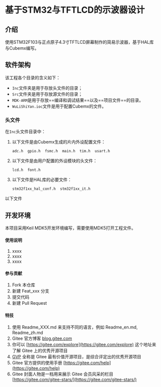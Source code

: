 # 基于STM32与TFTLCD的示波器设计

## 介绍

使用STM32F103与正点原子4.3寸TFTLCD屏幕制作的简易示波器，基于HAL库与Cubemx编写。

## 软件架构

该工程各个目录的含义如下：

- `Inc`文件夹是用于存放头文件的目录；
- `Src`文件夹是用于存放源文件的目录；
- `MDK-ARM`是用于存放==编译和调试结果==以及==项目文件==的目录。
- `WuLiShiYan.ioc`文件是用于配置Cubemx的文件。

### 头文件

在`Inc`头文件目录中：

1. 以下文件是由Cubemx生成的片内外设配置文件：

   `adc.h  gpio.h  fsmc.h  main.h  tim.h  usart.h  `

2. 以下文件是由用户配置的外设模块的头文件：

   `lcd.h  font.h`

3. 以下文件是HAL库的必要文件：

   `stm32f1xx_hal_conf.h  stm32f1xx_it.h`

以下文件

## 开发环境

本项目采用Keil MDK5开发环境编写，需要使用MDK5打开工程文件。

#### 使用说明

1.  xxxx
2.  xxxx
3.  xxxx

#### 参与贡献

1.  Fork 本仓库
2.  新建 Feat_xxx 分支
3.  提交代码
4.  新建 Pull Request


#### 特技

1.  使用 Readme\_XXX.md 来支持不同的语言，例如 Readme\_en.md, Readme\_zh.md
2.  Gitee 官方博客 [blog.gitee.com](https://blog.gitee.com)
3.  你可以 [https://gitee.com/explore](https://gitee.com/explore) 这个地址来了解 Gitee 上的优秀开源项目
4.  [GVP](https://gitee.com/gvp) 全称是 Gitee 最有价值开源项目，是综合评定出的优秀开源项目
5.  Gitee 官方提供的使用手册 [https://gitee.com/help](https://gitee.com/help)
6.  Gitee 封面人物是一档用来展示 Gitee 会员风采的栏目 [https://gitee.com/gitee-stars/](https://gitee.com/gitee-stars/)
